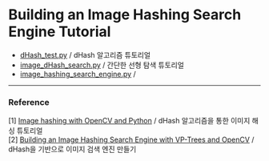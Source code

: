 # Building an Image Hashing Search Engine Tutorial

* [dHash_test.py](https://github.com/DoranLyong/Image-Hashing-for-Search-Engine/blob/main/dHash_test.py)   / dHash 알고리즘 튜토리얼 
* [image_dHash_search.py](https://github.com/DoranLyong/Image-Hashing-for-Search-Engine/blob/main/image_dHash_search.py) / 간단한 선형 탐색 튜토리얼 
* [image_hashing_search_engine.py](https://github.com/DoranLyong/Image-Hashing-for-Search-Engine/blob/main/image_hashing_search_engine.py) / 



***
### Reference 
[1] [Image hashing with OpenCV and Python](https://www.pyimagesearch.com/2017/11/27/image-hashing-opencv-python/) / dHash 알고리즘을 통한 이미지 해싱 튜토리얼 </br>
[2] [Building an Image Hashing Search Engine with VP-Trees and OpenCV](https://www.pyimagesearch.com/2019/08/26/building-an-image-hashing-search-engine-with-vp-trees-and-opencv/) / dHash을 기반으로 이미지 검색 엔진 만들기 </br>

